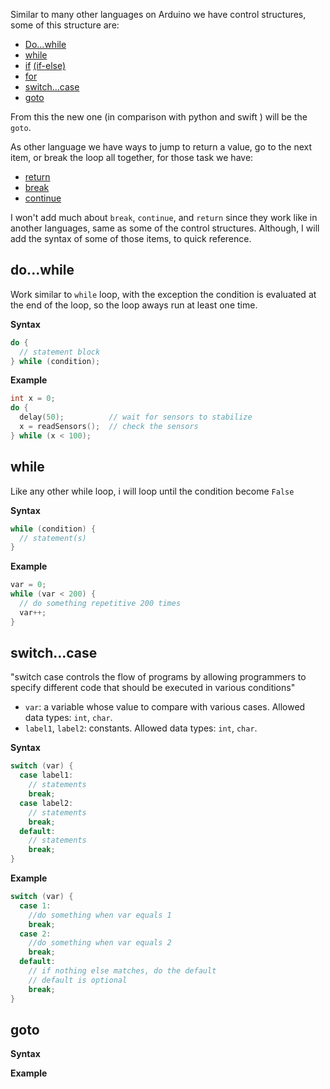 Similar to many other languages on Arduino we have control structures, some of this structure are: 

* [Do...while](https://www.arduino.cc/reference/en/language/structure/control-structure/dowhile/)
* [while](https://www.arduino.cc/reference/en/language/structure/control-structure/while/)
* [if](https://www.arduino.cc/reference/en/language/structure/control-structure/if/) [(if-else)](https://www.arduino.cc/reference/en/language/structure/control-structure/else/)
* [for](https://www.arduino.cc/reference/en/language/structure/control-structure/for/)
* [switch...case](https://www.arduino.cc/reference/en/language/structure/control-structure/switchcase/)
* [goto](https://www.arduino.cc/reference/en/language/structure/control-structure/goto/)

From this the new one (in comparison with python and swift ) will be the `goto`.

As other language we have ways to jump to return a value, go to the next item, or break the loop all together, for those task we have: 

* [return](https://www.arduino.cc/reference/en/language/structure/control-structure/return/)
* [break](https://www.arduino.cc/reference/en/language/structure/control-structure/break/)
* [continue](https://www.arduino.cc/reference/en/language/structure/control-structure/continue/)

I won't add much about `break`, `continue`, and `return` since they work like in another languages, same as some of the control structures. Although, I will add the syntax of some of those items, to quick reference.

## do...while

Work similar to `while` loop, with the exception the condition is evaluated at the end of the loop, so the loop aways run at least one time.

**Syntax**
```c++
do {
  // statement block
} while (condition);
```

**Example**
```c++
int x = 0;
do {
  delay(50);          // wait for sensors to stabilize
  x = readSensors();  // check the sensors
} while (x < 100);
```

## while

Like any other while loop, i will loop until the condition become `False`

**Syntax**
```c++
while (condition) {
  // statement(s)
}
```
**Example**
```c++
var = 0;
while (var < 200) {
  // do something repetitive 200 times
  var++;
}
```

## switch...case

"switch case controls the flow of programs by allowing programmers to specify different code that should be executed in various conditions"

* `var`: a variable whose value to compare with various cases. Allowed data types: `int`, `char`.
* `label1`, `label2`: constants. Allowed data types: `int`, `char`.

**Syntax**
```c++
switch (var) {
  case label1:
    // statements
    break;
  case label2:
    // statements
    break;
  default:
    // statements
    break;
}
```
**Example**
```c++
switch (var) {
  case 1:
    //do something when var equals 1
    break;
  case 2:
    //do something when var equals 2
    break;
  default:
    // if nothing else matches, do the default
    // default is optional
    break;
}
```

## goto

**Syntax**

**Example**